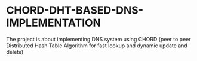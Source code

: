 # CHORD-DHT-BASED-DNS-IMPLEMENTATION
The project is about implementing DNS system using CHORD (peer to peer Distributed Hash Table Algorithm  for fast lookup and dynamic update and delete)
